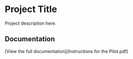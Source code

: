 # Project Title

Project description here.

## Documentation

[View the full documentation](Instructions for the Pilot.pdf)

